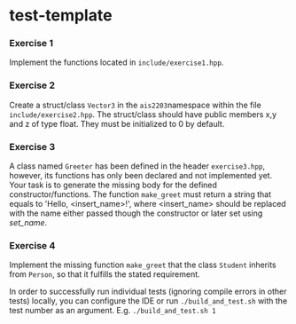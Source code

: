 # test-template

### Exercise 1

Implement the functions located in `include/exercise1.hpp`.

### Exercise 2

Create a struct/class `Vector3` in the `ais2203`namespace within the file `include/exercise2.hpp`.
The struct/class should have public members x,y and z of type float. They must be initialized to 0 by default.


### Exercise 3

A class named `Greeter` has been defined in the header `exercise3.hpp`, however, its functions has only been declared and not implemented yet.
Your task is to generate the missing body for the defined constructor/functions.
The function `make_greet` must return a string that equals to 'Hello, <insert_name>!', where <insert_name> should be replaced with the name either passed though the constructor or later set using _set_name_.

### Exercise 4

Implement the missing function `make_greet` that the class `Student` inherits from `Person`, so that it fulfills the stated requirement.  

In order to successfully run individual tests (ignoring compile errors in other tests) locally, you can configure the IDE or run `./build_and_test.sh` with the test number as an argument. E.g. `./build_and_test.sh 1`
